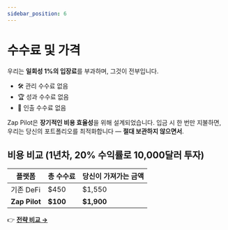 ```yaml
---
sidebar_position: 6
---
```


# 수수료 및 가격

우리는 **일회성 1%의 입장료**를 부과하며, 그것이 전부입니다.

- 🛠 관리 수수료 없음
- 🏆 성과 수수료 없음
- 💸 인출 수수료 없음

Zap Pilot은 **장기적인 비용 효율성**을 위해 설계되었습니다. 입금 시 한 번만 지불하면, 우리는 당신의
포트폴리오를 최적화합니다 — **절대 보관하지 않으면서**.

## 비용 비교 (1년차, 20% 수익률로 10,000달러 투자)

| 플랫폼        | 총 수수료 | 당신이 가져가는 금액 |
| ------------- | --------- | -------------------- |
| 기존 DeFi     | $450      | $1,550               |
| **Zap Pilot** | **$100**  | **$1,900**           |

👉 **[전략 비교 →](./strategies)**
